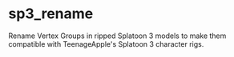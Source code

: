# sp3_rename
Rename Vertex Groups in ripped Splatoon 3 models to make them compatible with TeenageApple's Splatoon 3 character rigs.
